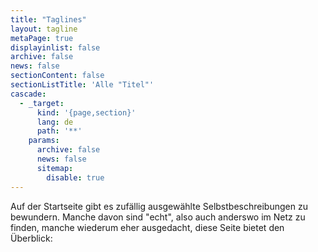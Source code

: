 ```yaml
---
title: "Taglines"
layout: tagline
metaPage: true
displayinlist: false
archive: false
news: false
sectionContent: false
sectionListTitle: 'Alle "Titel"'
cascade:
  - _target:
      kind: '{page,section}'
      lang: de
      path: '**'
    params:
      archive: false
      news: false
      sitemap:
        disable: true
---
```


Auf der Startseite gibt es zufällig ausgewählte Selbstbeschreibungen zu bewundern. Manche davon sind "echt", also auch anderswo im Netz zu finden, manche wiederum eher ausgedacht, diese Seite bietet den Überblick:
